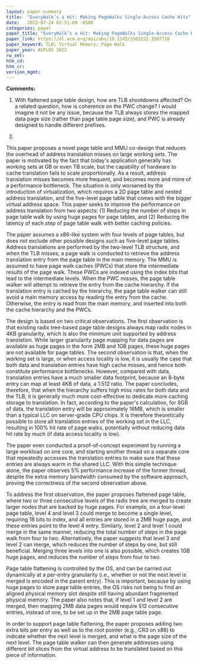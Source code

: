 ```yaml
---
layout: paper-summary
title:  "EveryWalk’s a Hit: Making PageWalks Single-Access Cache Hits"
date:   2022-07-24 03:51:00 -0500
categories: paper
paper_title: "EveryWalk’s a Hit: Making PageWalks Single-Access Cache Hits"
paper_link: https://dl.acm.org/doi/abs/10.1145/3503222.3507718
paper_keyword: TLB; Virtual Memory; Page Walk
paper_year: ASPLOS 2022
rw_set:
htm_cd:
htm_cr:
version_mgmt:
---
```


**Comments:**

1. With flattened page table design, how are TLB shootdowns affected? On a related question, how is coherence 
on the PWC change? I would imagine it not be any issue, because the TLB always stores the mapped data page size
(rather than page table page size), and PWC is already designed to handle different prefixes.

2. 

This paper proposes a novel page table and MMU co-design that reduces the overhead of address translation misses
on large working sets.
The paper is motivated by the fact that today's application generally has working sets at GB or even TB scale, 
but the capability of hardware to cache translation fails to scale proportionally. 
As a result, address translation misses becomes more frequent, and becomes more and more of a performance bottleneck.
The situation is only worsened by the introduction of virtualization, which requires a 2D page table and nested 
address translation, and the five-level page table that comes with the bigger virtual address space.
This paper seeks to improve the performance on address translation from two aspects: (1) Reducing the number of 
steps in page table walk by using huge pages for page tables, and (2) Reducing the latency of each step of 
page table walk with better caching policies.

The paper assumes a x86-like system with four levels of page tables, but does not exclude other possible designs
such as five-level page tables. 
Address translations are performed by the two-level TLB structure, and when the TLB misses, a page walk is conducted
to retrieve the address translation entry from the page table in the main memory.
The MMU is assumed to have page walk caches (PWCs) that store the intermediate results of the page walk. These PWCs 
are indexed using the index bits that lead to the intermediate levels.
When the PWC misses, the page table walker will attempt to retrieve the entry from the cache hierarchy.
If the translation entry is cached by the hierarchy, the page table walker can still avoid a main memory access
by reading the entry from the cache.
Otherwise, the entry is read from the main memory, and inserted into both the cache hierarchy and the PWCs.

The design is based on two critical observations.
The first observation is that existing radix tree-based page table designs always map radix nodes in 4KB granularity,
which is also the minimum unit supported by address translation. While larger granularity page mapping for data
pages are available as huge pages in the form 2MB and 1GB pages, these huge pages are not available 
for page tables.
The second observation is that, when the working set is large, or when access locality is low, it is usually 
the case that both data and translation entries have high cache misses, and hence both constitute performance
bottlenecks.
However, compared with data, translation entries have a much smaller data footprint, because an 8-byte entry
can map at least 4KB of data, a 1:512 ratio.
The paper concludes, therefore, that when the hierarchy suffers high miss rates for both data and the TLB, it is 
generally much more cost-effective to dedicate more caching storage to translation. 
In fact, according to the paper's calculation, for 8GB of data, the translation entry will be approximately 16MB,
which is smaller than a typical LLC on server-grade CPU chips. 
It is therefore theoretically possible to store all translation entries of the working set in the LLC, resulting in
100% hit rate of page walks, potentially without reducing data hit rate by much (if data access locality is low).

The paper even conducted a proof-of-concept experiment by running a large workload on one core, and starting another 
thread on a separate core that repeatedly accesses the translation entries to make sure that these entries are 
always warm in the shared LLC. With this simple technique alone, the paper observes 5% performance increase of the 
former thread, despite the extra memory bandwidth consumed by the software approach, proving the correctness
of the second observation above.

To address the first observation, the paper proposes flattened page table, where two or three consecutive levels 
of the radix tree are merged to create larger nodes that are backed by huge pages. 
For example, on a four-level page table, level 4 and level 3 could merge to become a single level,
requiring 18 bits to index, and all entries are stored in a 2MB huge page, and these entries point to
the level 4 entry.
Similarly, level 2 and level 1 could merge in the same manner, reducing the total number of steps in the 
page walk from four to two.
Alternatively, the paper suggests that level 3 and level 2 can merge, which reduces the number of steps
by one, but still beneficial.
Merging three levels into one is also possible, which creates 1GB huge pages, and reduces the number of steps
from four to two.

Page table flattening is controlled by the OS, and can be carried out dynamically at a per-entry granularity
(i.e., whether or not the next level is merged is encoded in the parent entry). 
This is important, because by
using huge pages to store page table entries, the OS risks not being to find an aligned physical memory slot
despite still having abundant fragmented physical memory.
The paper also notes that, if level 1 and level 2 are merged, then mapping 2MB data pages would require 512
consecutive entries, instead of one, to be set up in the 2MB page table page.

In order to support page table flattening, the paper proposes adding two extra bits per entry as well as to
the root pointer (e.g., CR3 on x86) to indicate whether the next level is merged, and what is the page size
of the next level. The page table walker can then generate addresses using different bit slices from the virtual
address to be translated based on this piece of information.
